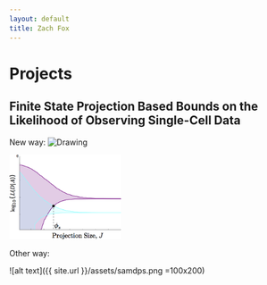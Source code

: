```yaml
---
layout: default
title: Zach Fox 
---
```

# Projects

## Finite State Projection Based Bounds on the Likelihood of Observing Single-Cell Data 
New way: 
<img src="{{ site.url }}/assets/samdps.png" alt="Drawing" width="200">


<img src="/assets/samdps.png" alt="Drawing" width="200">


Other way:

![alt text]({{ site.url }}/assets/samdps.png =100x200)

